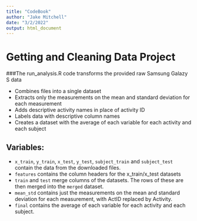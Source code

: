 ```yaml
---
title: "CodeBook"
author: "Jake Mitchell"
date: "3/2/2022"
output: html_document
---
```


# Getting and Cleaning Data Project

###The run_analysis.R code transforms the provided raw Samsung Galazy S data

- Combines files into a single dataset
- Extracts only the measurements on the mean and standard deviation for each measurement
- Adds descriptive activity names in place of activity ID
- Labels data with descriptive column names
- Creates a dataset with the average of each variable for each activity and each subject

## Variables:   
- `x_train`, `y_train`, `x_test`, `y_test`, `subject_train` and `subject_test` contain the data from the downloaded files.
- `features` contains the column headers for the x_train/x_test datasets
- `train` and `test` merge columns of the datasets. The rows of these are then merged into the `merged` dataset.
- `mean_std` contains just the measurements on the mean and standard deviation for each measurement, with ActID replaced by Activity.
- `final` contains the average of each variable for each activity and each subject.
